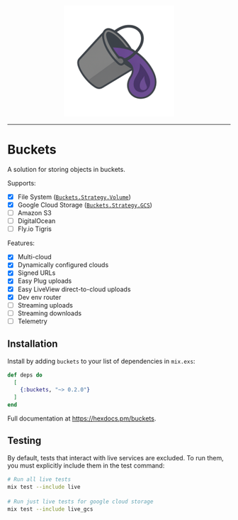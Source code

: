 <p align="center">
  <img src="priv/logo.png" height="250" />
</p>

---

# Buckets

A solution for storing objects in buckets.

Supports:

- [x] File System ([`Buckets.Strategy.Volume`](./lib/buckets/strategy/volume.ex))
- [x] Google Cloud Storage ([`Buckets.Strategy.GCS`](./lib/buckets/strategy/gcs.ex))
- [ ] Amazon S3
- [ ] DigitalOcean
- [ ] Fly.io Tigris

Features:

- [x] Multi-cloud
- [x] Dynamically configured clouds
- [x] Signed URLs
- [x] Easy Plug uploads
- [x] Easy LiveView direct-to-cloud uploads
- [x] Dev env router
- [ ] Streaming uploads
- [ ] Streaming downloads
- [ ] Telemetry

## Installation

Install by adding `buckets` to your list of dependencies in `mix.exs`:

```elixir
def deps do
  [
    {:buckets, "~> 0.2.0"}
  ]
end
```

Full documentation at <https://hexdocs.pm/buckets>.

## Testing

By default, tests that interact with live services are excluded. To run them,
you must explicitly include them in the test command:

```sh
# Run all live tests
mix test --include live

# Run just live tests for google cloud storage
mix test --include live_gcs
```
